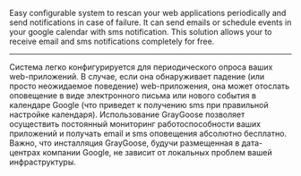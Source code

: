 Easy configurable system to rescan your web applications periodically and send notifications in case of failure. It can send emails or schedule events in your google calendar with sms notification. This solution allows your to receive email and sms notifications completely for free.

---

Система легко конфигурируется для периодического опроса ваших web-приложений. В случае, если она обнаруживает падение (или просто неожидаемое поведение) web-приложения, она может отослать оповещение в виде электронного письма или нового события в календаре Google (что приведет к получению sms при правильной настройке календаря). Использование GrayGoose позволяет осуществить постоянный мониторинг работоспособности ваших приложений и получать email и sms оповещения абсолютно бесплатно. Важно, что инсталляция GrayGoose, будучи размещенная в дата-центрах компании Google, не зависит от локальных проблем вашей инфраструктуры.